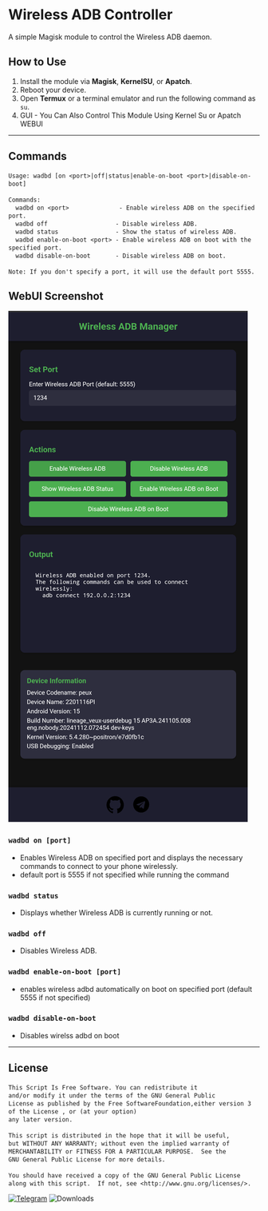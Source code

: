# Wireless ADB Controller  
A simple Magisk module to control the Wireless ADB daemon.

## How to Use  
1. Install the module via **Magisk**, **KernelSU**, or **Apatch**.  
2. Reboot your device.  
3. Open **Termux** or a terminal emulator and run the following command as `su`.
4. GUI - You Can Also Control This Module Using Kernel Su or Apatch WEBUI
---
## Commands  
```
Usage: wadbd [on <port>|off|status|enable-on-boot <port>|disable-on-boot]

Commands:
  wadbd on <port>              - Enable wireless ADB on the specified port.
  wadbd off                   - Disable wireless ADB.
  wadbd status                - Show the status of wireless ADB.
  wadbd enable-on-boot <port> - Enable wireless ADB on boot with the specified port.
  wadbd disable-on-boot       - Disable wireless ADB on boot.

Note: If you don't specify a port, it will use the default port 5555.
```
## WebUI Screenshot

![WebUI Screenshot](https://github.com/rhythmcache/wireless-adb-controller/blob/main/Screenshot_20241224-232657.png)


### `wadbd on [port] `
- Enables Wireless ADB on specified port and displays the necessary commands to connect to your phone wirelessly.
- default port is 5555 if not specified while running the command

### `wadbd status`  
- Displays whether Wireless ADB is currently running or not.

### `wadbd off`  
- Disables Wireless ADB.

### `wadbd enable-on-boot [port]`
- enables wireless adbd automatically on boot on specified port
(default 5555 if not specified)

### `wadbd disable-on-boot`
- Disables wirelss adbd on boot


---
## License

    This Script Is Free Software. You can redistribute it
    and/or modify it under the terms of the GNU General Public
    License as published by the Free SoftwareFoundation,either version 3 of the License , or (at your option) 
    any later version.

    This script is distributed in the hope that it will be useful,
    but WITHOUT ANY WARRANTY; without even the implied warranty of
    MERCHANTABILITY or FITNESS FOR A PARTICULAR PURPOSE.  See the
    GNU General Public License for more details.

    You should have received a copy of the GNU General Public License
    along with this script.  If not, see <http://www.gnu.org/licenses/>.
    
[![Telegram](https://img.shields.io/badge/Telegram-Join%20Chat-blue?style=flat-square&logo=telegram)](https://t.me/ximistuffschat)
![Downloads](https://img.shields.io/github/downloads/Magisk-Modules-Alt-Repo/wadbd/total.svg)
